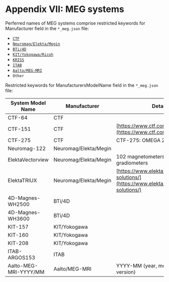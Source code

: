 # Appendix VII: MEG systems

Perferred names of MEG systems comprise restricted keywords for Manufacturer field in the `*_meg.json` file:

-   [`CTF`](06-meg-file-formats.md#ctf)
-   [`Neuromag/Elekta/Megin`](06-meg-file-formats.md#neuromagelektamegin)
-   [`BTi/4D`](06-meg-file-formats.md#bti4d-neuroimaging)
-   [`KIT/Yokogawa/Ricoh`](06-meg-file-formats.md#kityokogawaricoh)
-   [`KRISS`](06-meg-file-formats.md#kriss)
-   [`ITAB`](06-meg-file-formats.md#itab)
-   [`Aalto/MEG-MRI`](06-meg-file-formats.md#aalto-megmri)
-   `Other`

Restricted keywords for ManufacturersModelName field in the `*_meg.json` file:

| System Model Name     | Manufacturer          | Details                                                                                      |
|--------------------------------------------------------------------------------- | -----------------------------------------------------------------------------------| ------------------------------------------------------------------------------------------------------------------------------------------------- |
| CTF-64                | CTF                   |                                                                                              |
| CTF-151               | CTF                   | [https://www.ctf.com/products](https://www.ctf.com/products)                                 |
| CTF-275               | CTF                   | CTF-275: OMEGA 2000                                                                          |
| Neuromag-122          | Neuromag/Elekta/Megin |                                                                                              |
| ElektaVectorview      | Neuromag/Elekta/Megin | 102 magnetometers + 204 planar gradiometers                                                  |
| ElektaTRIUX           | Neuromag/Elekta/Megin | [https://www.elekta.com/diagnostic-solutions/](https://www.elekta.com/diagnostic-solutions/) |
| 4D-Magnes-WH2500      | BTi/4D                |                                                                                              |
| 4D-Magnes-WH3600      | BTi/4D                |                                                                                              |
| KIT-157               | KIT/Yokogawa          |                                                                                              |
| KIT-160               | KIT/Yokogawa          |                                                                                              |
| KIT-208               | KIT/Yokogawa          |                                                                                              |
| ITAB-ARGOS153         | ITAB                  |                                                                                              |
| Aalto-MEG-MRI-YYYY/MM | Aalto/MEG-MRI         | YYYY-MM (year, month; or major version)                                                      |
